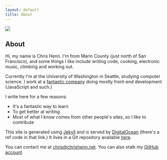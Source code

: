 ```yaml
---
layout: default
title: About
---
```


<img src="{{ site.baseurl }}/assets/styles/me.jpg" class="me">

## About

Hi, my name is Chris Henn. I'm from Marin County (just north of San Francisco), and some things I like include writing code, cooking, electronic music, climbing and working out.

Currently I'm at the University of Washington in Seattle, studying computer science. I work at a [fantastic company](http://h2ometrics.com/) doing mostly front-end development (JavaScript and such.)

I write here for a few reasons:

* It's a fantastic way to learn
* To get better at writing
* Most of what I know comes from other people's sites, so I like to contribute

This site is generated using [Jekyll](http://jekyllrb.com) and is served by [DigitalOcean](https://www.digitalocean.com/?refcode=1e64afc35633) (there's a ref code in that link.) It lives in a Git repository available [here](https://github.com/chenn/writing).

You can contact me at chris@chrishenn.net. You can also stalk my [GitHub account](https://github.com/chenn).
